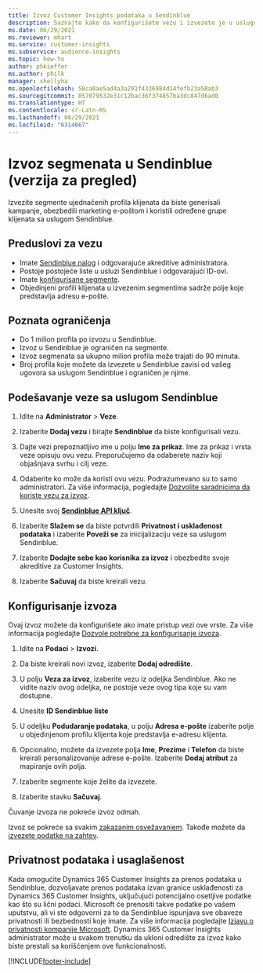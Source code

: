 ```yaml
---
title: Izvoz Customer Insights podataka u Sendinblue
description: Saznajte kako da konfigurišete vezu i izvezete je u uslugu Sendinblue.
ms.date: 06/29/2021
ms.reviewer: mhart
ms.service: customer-insights
ms.subservice: audience-insights
ms.topic: how-to
author: phkieffer
ms.author: philk
manager: shellyha
ms.openlocfilehash: 58ca0ae5ad4a3a291f4336984d14fefb23a58ab3
ms.sourcegitcommit: 057079532e31c12bac36f374857ba3dc847d6ad0
ms.translationtype: HT
ms.contentlocale: sr-Latn-RS
ms.lasthandoff: 06/29/2021
ms.locfileid: "6314667"
---
```

# <a name="export-segments-to-sendinblue-preview"></a>Izvoz segmenata u Sendinblue (verzija za pregled)

Izvezite segmente ujednačenih profila klijenata da biste generisali kampanje, obezbedili marketing e-poštom i koristili određene grupe klijenata sa uslugom Sendinblue.

## <a name="prerequisites-for-connection"></a>Preduslovi za vezu

-   Imate [Sendinblue nalog](https://www.sendinblue.com/) i odgovarajuće akreditive administratora.
-   Postoje postojeće liste u usluzi Sendinblue i odgovarajući ID-ovi.
-   Imate [konfigurisane segmente](segments.md).
-   Objedinjeni profili klijenata u izvezenim segmentima sadrže polje koje predstavlja adresu e-pošte.

## <a name="known-limitations"></a>Poznata ograničenja

- Do 1 milion profila po izvozu u Sendinblue.
- Izvoz u Sendinblue je ograničen na segmente.
- Izvoz segmenata sa ukupno milion profila može trajati do 90 minuta. 
- Broj profila koje možete da izvezete u Sendinblue zavisi od vašeg ugovora sa uslugom Sendinblue i ograničen je njime.

## <a name="set-up-connection-to-sendinblue"></a>Podešavanje veze sa uslugom Sendinblue

1. Idite na **Administrator** > **Veze**.

1. Izaberite **Dodaj vezu** i birajte **Sendinblue** da biste konfigurisali vezu.

1. Dajte vezi prepoznatljivo ime u polju **Ime za prikaz**. Ime za prikaz i vrsta veze opisuju ovu vezu. Preporučujemo da odaberete naziv koji objašnjava svrhu i cilj veze.

1. Odaberite ko može da koristi ovu vezu. Podrazumevano su to samo administratori. Za više informacija, pogledajte [Dozvolite saradnicima da koriste vezu za izvoz](connections.md#allow-contributors-to-use-a-connection-for-exports).

1. Unesite svoj **[Sendinblue API ključ](https://developers.sendinblue.com/docs/getting-started#:~:text=Get%20your%20API%20key&text=You%20can%20create%20one%20from,your%20settings%20This%20API%20key)**.

1. Izaberite **Slažem se** da biste potvrdili **Privatnost i usklađenost podataka** i izaberite **Poveži se** za inicijalizaciju veze sa uslugom Sendinblue.

1. Izaberite **Dodajte sebe kao korisnika za izvoz** i obezbedite svoje akreditive za Customer Insights.

1. Izaberite **Sačuvaj** da biste kreirali vezu.

## <a name="configure-an-export"></a>Konfigurisanje izvoza

Ovaj izvoz možete da konfigurišete ako imate pristup vezi ove vrste. Za više informacija pogledajte [Dozvole potrebne za konfigurisanje izvoza](export-destinations.md#set-up-a-new-export).

1. Idite na **Podaci** > **Izvozi**.

1. Da biste kreirali novi izvoz, izaberite **Dodaj odredište**.

1. U polju **Veza za izvoz**, izaberite vezu iz odeljka Sendinblue. Ako ne vidite naziv ovog odeljka, ne postoje veze ovog tipa koje su vam dostupne.

1. Unesite **ID Sendinblue liste** 

1. U odeljku **Podudaranje podataka**, u polju **Adresa e-pošte** izaberite polje u objedinjenom profilu klijenta koje predstavlja e-adresu klijenta. 

1. Opcionalno, možete da izvezete polja **Ime**, **Prezime** i **Telefon** da biste kreirali personalizovanije adrese e-pošte. Izaberite **Dodaj atribut** za mapiranje ovih polja.

1. Izaberite segmente koje želite da izvezete. 

1. Izaberite stavku **Sačuvaj**.

Čuvanje izvoza ne pokreće izvoz odmah.

Izvoz se pokreće sa svakim [zakazanim osvežavanjem](system.md#schedule-tab). Takođe možete da [izvezete podatke na zahtev](export-destinations.md#run-exports-on-demand). 


## <a name="data-privacy-and-compliance"></a>Privatnost podataka i usaglašenost

Kada omogućite Dynamics 365 Customer Insights za prenos podataka u Sendinblue, dozvoljavate prenos podataka izvan granice usklađenosti za Dynamics 365 Customer Insights, uključujući potencijalno osetljive podatke kao što su lični podaci. Microsoft će prenositi takve podatke po vašem uputstvu, ali vi ste odgovorni za to da Sendinblue ispunjava sve obaveze privatnosti ili bezbednosti koje imate. Za više informacija pogledajte [Izjavu o privatnosti kompanije Microsoft](https://go.microsoft.com/fwlink/?linkid=396732).
Dynamics 365 Customer Insights administrator može u svakom trenutku da ukloni odredište za izvoz kako biste prestali sa korišćenjem ove funkcionalnosti.


[!INCLUDE[footer-include](../includes/footer-banner.md)]
